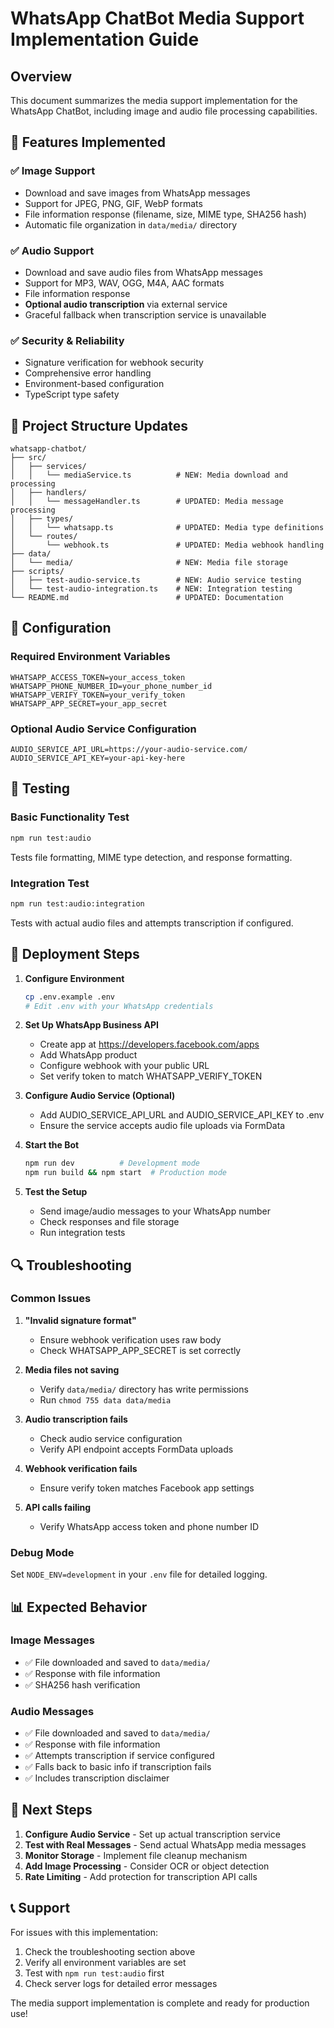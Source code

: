 # WhatsApp ChatBot Media Support Implementation Guide

## Overview

This document summarizes the media support implementation for the WhatsApp ChatBot, including image and audio file processing capabilities.

## 🎯 Features Implemented

### ✅ Image Support
- Download and save images from WhatsApp messages
- Support for JPEG, PNG, GIF, WebP formats
- File information response (filename, size, MIME type, SHA256 hash)
- Automatic file organization in `data/media/` directory

### ✅ Audio Support
- Download and save audio files from WhatsApp messages
- Support for MP3, WAV, OGG, M4A, AAC formats
- File information response
- **Optional audio transcription** via external service
- Graceful fallback when transcription service is unavailable

### ✅ Security & Reliability
- Signature verification for webhook security
- Comprehensive error handling
- Environment-based configuration
- TypeScript type safety

## 📁 Project Structure Updates

```
whatsapp-chatbot/
├── src/
│   ├── services/
│   │   └── mediaService.ts          # NEW: Media download and processing
│   ├── handlers/
│   │   └── messageHandler.ts        # UPDATED: Media message processing
│   ├── types/
│   │   └── whatsapp.ts              # UPDATED: Media type definitions
│   └── routes/
│       └── webhook.ts               # UPDATED: Media webhook handling
├── data/
│   └── media/                       # NEW: Media file storage
├── scripts/
│   ├── test-audio-service.ts        # NEW: Audio service testing
│   └── test-audio-integration.ts    # NEW: Integration testing
└── README.md                        # UPDATED: Documentation
```

## 🔧 Configuration

### Required Environment Variables
```env
WHATSAPP_ACCESS_TOKEN=your_access_token
WHATSAPP_PHONE_NUMBER_ID=your_phone_number_id
WHATSAPP_VERIFY_TOKEN=your_verify_token
WHATSAPP_APP_SECRET=your_app_secret
```

### Optional Audio Service Configuration
```env
AUDIO_SERVICE_API_URL=https://your-audio-service.com/
AUDIO_SERVICE_API_KEY=your-api-key-here
```

## 🧪 Testing

### Basic Functionality Test
```bash
npm run test:audio
```
Tests file formatting, MIME type detection, and response formatting.

### Integration Test
```bash
npm run test:audio:integration
```
Tests with actual audio files and attempts transcription if configured.

## 🚀 Deployment Steps

1. **Configure Environment**
   ```bash
   cp .env.example .env
   # Edit .env with your WhatsApp credentials
   ```

2. **Set Up WhatsApp Business API**
   - Create app at https://developers.facebook.com/apps
   - Add WhatsApp product
   - Configure webhook with your public URL
   - Set verify token to match WHATSAPP_VERIFY_TOKEN

3. **Configure Audio Service (Optional)**
   - Add AUDIO_SERVICE_API_URL and AUDIO_SERVICE_API_KEY to .env
   - Ensure the service accepts audio file uploads via FormData

4. **Start the Bot**
   ```bash
   npm run dev          # Development mode
   npm run build && npm start  # Production mode
   ```

5. **Test the Setup**
   - Send image/audio messages to your WhatsApp number
   - Check responses and file storage
   - Run integration tests

## 🔍 Troubleshooting

### Common Issues

1. **"Invalid signature format"**
   - Ensure webhook verification uses raw body
   - Check WHATSAPP_APP_SECRET is set correctly

2. **Media files not saving**
   - Verify `data/media/` directory has write permissions
   - Run `chmod 755 data data/media`

3. **Audio transcription fails**
   - Check audio service configuration
   - Verify API endpoint accepts FormData uploads

4. **Webhook verification fails**
   - Ensure verify token matches Facebook app settings

5. **API calls failing**
   - Verify WhatsApp access token and phone number ID

### Debug Mode
Set `NODE_ENV=development` in your `.env` file for detailed logging.

## 📊 Expected Behavior

### Image Messages
- ✅ File downloaded and saved to `data/media/`
- ✅ Response with file information
- ✅ SHA256 hash verification

### Audio Messages
- ✅ File downloaded and saved to `data/media/`
- ✅ Response with file information
- ✅ Attempts transcription if service configured
- ✅ Falls back to basic info if transcription fails
- ✅ Includes transcription disclaimer

## 🎯 Next Steps

1. **Configure Audio Service** - Set up actual transcription service
2. **Test with Real Messages** - Send actual WhatsApp media messages
3. **Monitor Storage** - Implement file cleanup mechanism
4. **Add Image Processing** - Consider OCR or object detection
5. **Rate Limiting** - Add protection for transcription API calls

## 📞 Support

For issues with this implementation:
1. Check the troubleshooting section above
2. Verify all environment variables are set
3. Test with `npm run test:audio` first
4. Check server logs for detailed error messages

The media support implementation is complete and ready for production use!